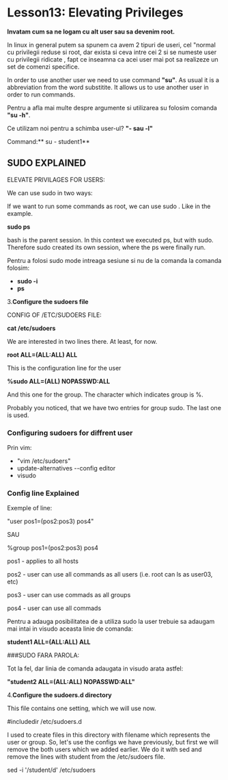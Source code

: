 # Lesson13: Elevating Privileges

**Invatam cum sa ne logam cu alt user sau sa devenim root.**

In linux in general putem sa spunem ca avem 2 tipuri de useri, cel "normal cu privilegii reduse si root, dar exista si ceva intre cei 2 si se numeste user cu privilegii ridicate , fapt ce inseamna ca acei user mai pot sa realizeze un set de comenzi specifice.

 In order to use another user we need to use command **"su"**. As usual it is a abbreviation from the word substitite. It allows us to use another user in order to run commands.

 Pentru a afla mai multe despre argumente si utilizarea su folosim comanda **"su -h"**.

 Ce utilizam noi pentru a schimba user-ul?  **"- sau -l"**

 Command:** su - student1**

 ## SUDO EXPLAINED

  ELEVATE PRIVILAGES FOR USERS:

  We can use sudo in two ways:

If we want to run some commands as root, we can use sudo <command>. Like in the example.

**sudo ps**

bash is the parent session. In this context we executed ps, but with sudo. Therefore sudo created its own session, where the ps were finally run.

Pentru a folosi sudo mode intreaga sesiune si nu de la comanda la comanda folosim:

* **sudo -i**
* **ps**

3.**Configure the sudoers file**


CONFIG OF /ETC/SUDOERS FILE:

**cat /etc/sudoers**

We are interested in two lines there. At least, for now.

**root ALL=(ALL:ALL) ALL**

This is the configuration line for the user

**%sudo ALL=(ALL) NOPASSWD:ALL**

And this one for the group. The character which indicates group is %.

Probably you noticed, that we have two entries for group sudo. The last one is used.

### Configuring sudoers for diffrent user

Prin vim:

* "vim /etc/sudoers"
* update-alternatives --config editor
* visudo

### Config line Explained

Exemple of line:

 "user pos1=(pos2:pos3) pos4"

SAU

%group pos1=(pos2:pos3) pos4

pos1 - applies to all hosts

pos2 - user can use all commands as all users (i.e. root can ls as user03, etc)

pos3 - user can use commads as all groups

pos4 - user can use all commads

Pentru a adauga posibilitatea de a utiliza sudo la user trebuie sa adaugam mai intai in visudo aceasta linie de comanda:

**student1 ALL=(ALL:ALL) ALL**

###SUDO FARA PAROLA:

Tot la fel, dar linia de comanda adaugata in visudo arata astfel:

**"student2 ALL=(ALL:ALL) NOPASSWD:ALL"**

4.**Configure the sudoers.d directory**

This file contains one setting, which we will use now.

#includedir /etc/sudoers.d

  I used to create files in this directory with filename which represents the user or group. So, let's use the configs we have previously, but first we will remove the both users which we added earlier. We do it with sed and remove the lines with student from the /etc/sudoers file.

sed -i '/student/d' /etc/sudoers 